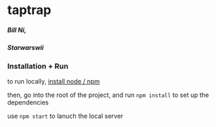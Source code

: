 # taptrap

##### Bill Ni,
##### Starwarswii

### Installation + Run

to run locally, [install node / npm](https://nodejs.org/en/)

then, go into the root of the project, and run `npm install` to set up the dependencies

use `npm start` to lanuch the local server
